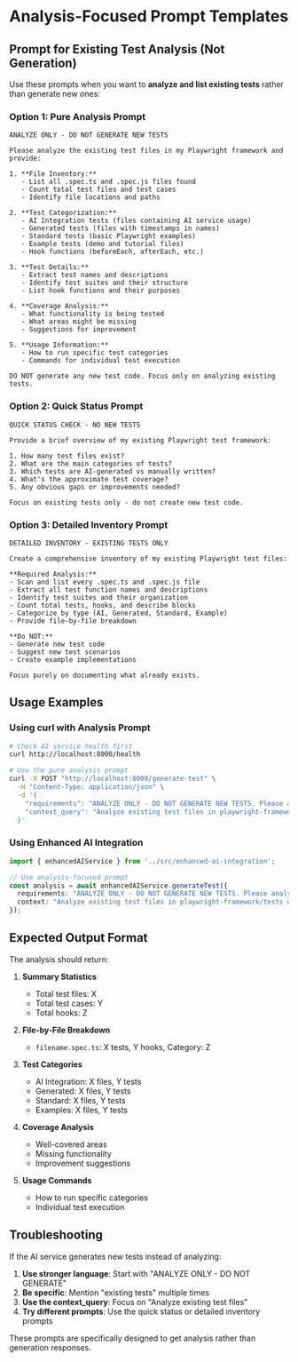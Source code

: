 # Analysis-Focused Prompt Templates

## Prompt for Existing Test Analysis (Not Generation)

Use these prompts when you want to **analyze and list existing tests** rather than generate new ones:

### **Option 1: Pure Analysis Prompt**
```
ANALYZE ONLY - DO NOT GENERATE NEW TESTS

Please analyze the existing test files in my Playwright framework and provide:

1. **File Inventory:**
   - List all .spec.ts and .spec.js files found
   - Count total test files and test cases
   - Identify file locations and paths

2. **Test Categorization:**
   - AI Integration tests (files containing AI service usage)
   - Generated tests (files with timestamps in names)
   - Standard tests (basic Playwright examples)
   - Example tests (demo and tutorial files)
   - Hook functions (beforeEach, afterEach, etc.)

3. **Test Details:**
   - Extract test names and descriptions
   - Identify test suites and their structure
   - List hook functions and their purposes

4. **Coverage Analysis:**
   - What functionality is being tested
   - What areas might be missing
   - Suggestions for improvement

5. **Usage Information:**
   - How to run specific test categories
   - Commands for individual test execution

DO NOT generate any new test code. Focus only on analyzing existing tests.
```

### **Option 2: Quick Status Prompt**
```
QUICK STATUS CHECK - NO NEW TESTS

Provide a brief overview of my existing Playwright test framework:

1. How many test files exist?
2. What are the main categories of tests?
3. Which tests are AI-generated vs manually written?
4. What's the approximate test coverage?
5. Any obvious gaps or improvements needed?

Focus on existing tests only - do not create new test code.
```

### **Option 3: Detailed Inventory Prompt**
```
DETAILED INVENTORY - EXISTING TESTS ONLY

Create a comprehensive inventory of my existing Playwright test files:

**Required Analysis:**
- Scan and list every .spec.ts and .spec.js file
- Extract all test function names and descriptions
- Identify test suites and their organization
- Count total tests, hooks, and describe blocks
- Categorize by type (AI, Generated, Standard, Example)
- Provide file-by-file breakdown

**Do NOT:**
- Generate new test code
- Suggest new test scenarios
- Create example implementations

Focus purely on documenting what already exists.
```

## Usage Examples

### **Using curl with Analysis Prompt**
```bash
# Check AI service health first
curl http://localhost:8000/health

# Use the pure analysis prompt
curl -X POST "http://localhost:8000/generate-test" \
  -H "Content-Type: application/json" \
  -d '{
    "requirements": "ANALYZE ONLY - DO NOT GENERATE NEW TESTS. Please analyze the existing test files in my Playwright framework and provide: 1. File Inventory - List all .spec.ts and .spec.js files found, Count total test files and test cases, Identify file locations and paths. 2. Test Categorization - AI Integration tests, Generated tests, Standard tests, Example tests, Hook functions. 3. Test Details - Extract test names and descriptions, Identify test suites and their structure, List hook functions and their purposes. 4. Coverage Analysis - What functionality is being tested, What areas might be missing, Suggestions for improvement. 5. Usage Information - How to run specific test categories, Commands for individual test execution. DO NOT generate any new test code. Focus only on analyzing existing tests.",
    "context_query": "Analyze existing test files in playwright-framework/tests directory"
  }'
```

### **Using Enhanced AI Integration**
```typescript
import { enhancedAIService } from '../src/enhanced-ai-integration';

// Use analysis-focused prompt
const analysis = await enhancedAIService.generateTest({
  requirements: "ANALYZE ONLY - DO NOT GENERATE NEW TESTS. Please analyze the existing test files in my Playwright framework and provide a comprehensive inventory of all test files, test names, categories, and coverage analysis. Focus only on documenting what already exists.",
  context: "Analyze existing test files in playwright-framework/tests directory"
});
```

## Expected Output Format

The analysis should return:

1. **Summary Statistics**
   - Total test files: X
   - Total test cases: Y
   - Total hooks: Z

2. **File-by-File Breakdown**
   - `filename.spec.ts`: X tests, Y hooks, Category: Z

3. **Test Categories**
   - AI Integration: X files, Y tests
   - Generated: X files, Y tests
   - Standard: X files, Y tests
   - Examples: X files, Y tests

4. **Coverage Analysis**
   - Well-covered areas
   - Missing functionality
   - Improvement suggestions

5. **Usage Commands**
   - How to run specific categories
   - Individual test execution

## Troubleshooting

If the AI service generates new tests instead of analyzing:

1. **Use stronger language**: Start with "ANALYZE ONLY - DO NOT GENERATE"
2. **Be specific**: Mention "existing tests" multiple times
3. **Use the context_query**: Focus on "Analyze existing test files"
4. **Try different prompts**: Use the quick status or detailed inventory prompts

These prompts are specifically designed to get analysis rather than generation responses. 